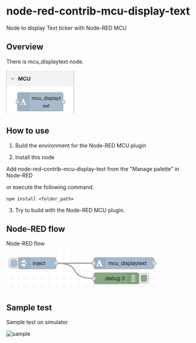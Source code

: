# node-red-contrib-mcu-display-text

Node to display Text ticker with Node-RED MCU

## Overview

There is mcu_displaytext node.  

![palette](./image/palette.jpg)

## How to use

1. Build the environment for the Node-RED MCU plugin  

2. Install this node  

Add node-red-contrib-mcu-display-text from the "Manage palette" in Node-RED

 or execute the following command.  

```
npm install <folder_path>  
```

3. Try to build with the Node-RED MCU plugin.

## Node-RED flow

Node-RED flow  

![flow](./image/flow.png)

## Sample test

Sample test on simulator  

![sample](./image/sample.gif)

